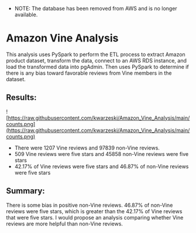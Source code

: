  - NOTE: The database has been removed from AWS and is no longer available.

# Amazon Vine Analysis
This analysis uses PySpark to perform the ETL process to extract Amazon product dataset, transform the data, connect to an AWS RDS instance, and load the transformed data into pgAdmin. Then uses PySpark to determine if there is any bias toward favorable reviews from Vine members in the dataset.

## Results: 
![https://raw.githubusercontent.com/kwarzeski/Amazon_Vine_Analysis/main/counts.png](https://raw.githubusercontent.com/kwarzeski/Amazon_Vine_Analysis/main/counts.png)
- There were 1207 Vine reviews and 97839 non-Vine reviews.
- 509 Vine reviews were five stars and 45858 non-Vine reviews were five stars
- 42.17% of Vine reviews were five stars and 46.87% of non-Vine reviews were five stars

## Summary: 
There is some bias in positive non-Vine reviews. 46.87% of non-Vine reviews were five stars, which is greater than the 42.17% of Vine reviews that were five stars. I would propose an analysis comparing whether Vine reviews are more helpful than non-Vine reviews.
